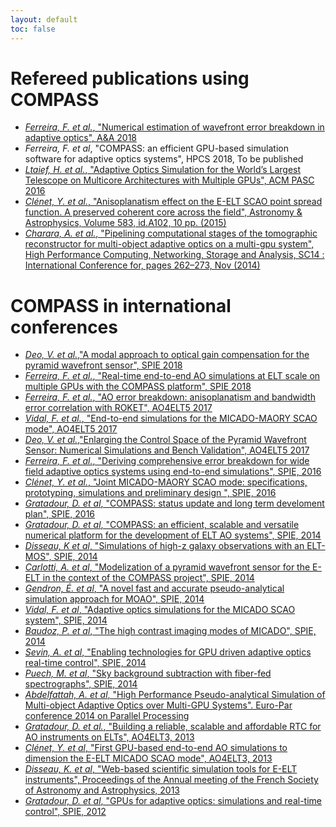 ```yaml
---
layout: default
toc: false
---
```


# Refereed publications using COMPASS
- [*Ferreira, F. et al.*, "Numerical estimation of wavefront error breakdown in adaptive optics", A&A 2018](https://doi.org/10.1051/0004-6361/201832579)
- *Ferreira, F. et al*, "COMPASS: an efficient GPU-based simulation software for adaptive optics systems", HPCS 2018, To be published
- [*Ltaief, H. et al.*, "Adaptive Optics Simulation for the World’s Largest Telescope on Multicore Architectures with Multiple GPUs", ACM PASC 2016](https://dl.acm.org/citation.cfm?id=2929920)
- [*Clénet, Y. et al.*, "Anisoplanatism effect on the E-ELT SCAO point spread function. A preserved coherent core across the field", Astronomy & Astrophysics, Volume 583, id.A102, 10 pp. (2015)](https://www.aanda.org/articles/aa/abs/2015/11/aa25469-14/aa25469-14.html)
- [*Charara, A. et al.*, "Pipelining computational stages of the tomographic reconstructor for multi-object adaptive optics on a multi-gpu system", High Performance Computing, Networking, Storage and Analysis, SC14 : International Conference for, pages 262–273, Nov (2014)](http://ieeexplore.ieee.org/document/7013009/)
# COMPASS in international conferences
- [*Deo, V. et al.*,"A modal approach to optical gain compensation for the pyramid wavefront sensor", SPIE 2018](https://doi.org/10.1117/12.2311631)
- [*Ferreira, F. et al.*, "Real-time end-to-end AO simulations at ELT scale on multiple GPUs with the COMPASS platform", SPIE 2018](https://doi.org/10.1117/12.2312593)
- [*Ferreira, F. et al.*, "AO error breakdown: anisoplanatism and bandwidth error correlation with ROKET", AO4ELT5 2017](http://www.iac.es/congreso/AO4ELT5/pages/proceeding.php?id=55)
- [*Vidal, F. et al.*, "End-to-end simulations for the MICADO-MAORY SCAO mode", AO4ELT5 2017](http://www.iac.es/congreso/AO4ELT5/pages/proceeding.php?id=43)
- [*Deo, V. et al.*,"Enlarging the Control Space of the Pyramid Wavefront Sensor: Numerical Simulations and Bench Validation", AO4ELT5 2017](http://www.iac.es/congreso/AO4ELT5/pages/proceeding.php?id=61)
- [*Ferreira, F. et al.*, "Deriving comprehensive error breakdown for wide field adaptive optics systems using end-to-end simulations", SPIE, 2016](https://www.spiedigitallibrary.org/conference-proceedings-of-spie/9909/1/Deriving-comprehensive-error-breakdown-for-wide-field-adaptive-optics-systems/10.1117/12.2231573.short)
- [*Clénet, Y. et al.*, "Joint MICADO-MAORY SCAO mode: specifications, prototyping, simulations and preliminary design
", SPIE, 2016](https://www.spiedigitallibrary.org/conference-proceedings-of-spie/9909/1/Joint-MICADO-MAORY-SCAO-mode--specifications-prototyping-simulations-and/10.1117/12.2231192.short)
- [*Gratadour, D. et al*, "COMPASS: status update and long term develoment plan", SPIE, 2016](https://www.spiedigitallibrary.org/conference-proceedings-of-spie/9909/1/COMPASS-status-update-and-long-term-development-plan/10.1117/12.2232681.short?SSO=1)
- [*Gratadour, D. et al*, "COMPASS: an efficient, scalable and versatile numerical platform for the development of ELT AO systems", SPIE, 2014](https://www.spiedigitallibrary.org/conference-proceedings-of-spie/9148/1/COMPASS--an-efficient-scalable-and-versatile-numerical-platform-for/10.1117/12.2056358.short)
- [*Disseau, K et al*, "Simulations of high-z galaxy observations with an ELT-MOS", SPIE, 2014](https://www.spiedigitallibrary.org/conference-proceedings-of-spie/9147/1/Simulations-of-high-z-galaxy-observations-with-an-ELT-MOS/10.1117/12.2055161.full?SSO=1)
- [*Carlotti, A. et al*, "Modelization of a pyramid wavefront sensor for the E-ELT in the context of the COMPASS project", SPIE, 2014](https://www.spiedigitallibrary.org/conference-proceedings-of-spie/9148/1/Modelization-of-a-pyramid-wavefront-sensor-for-the-E-ELT/10.1117/12.2056782.full)
- [*Gendron, É. et al*, "A novel fast and accurate pseudo-analytical simulation approach for MOAO", SPIE, 2014](https://www.spiedigitallibrary.org/conference-proceedings-of-spie/9148/1/A-novel-fast-and-accurate-pseudo-analytical-simulation-approach-for/10.1117/12.2055911.full)
- [*Vidal, F. et al*, "Adaptive optics simulations for the MICADO SCAO system", SPIE, 2014](https://www.spiedigitallibrary.org/conference-proceedings-of-spie/9148/1/Adaptive-optics-simulations-for-the-MICADO-SCAO-system/10.1117/12.2055863.full)
- [*Baudoz, P. et al*, "The high contrast imaging modes of MICADO", SPIE, 2014](https://www.spiedigitallibrary.org/conference-proceedings-of-spie/9147/1/The-high-contrast-imaging-modes-of-MICADO/10.1117/12.2057010.full) 
- [*Sevin, A. et al*, "Enabling technologies for GPU driven adaptive optics real-time control", SPIE, 2014](https://www.spiedigitallibrary.org/conference-proceedings-of-spie/9148/1/Enabling-technologies-for-GPU-driven-adaptive-optics-real-time-control/10.1117/12.2055770.full)
- [*Puech, M. et al*, "Sky background subtraction with fiber-fed spectrographs", SPIE, 2014](https://www.spiedigitallibrary.org/conference-proceedings-of-spie/9147/1/Sky-background-subtraction-with-fiber-fed-spectrographs/10.1117/12.2055137.full)
- [*Abdelfattah, A. et al*, "High Performance Pseudo-analytical Simulation of Multi-object Adaptive Optics over Multi-GPU Systems". Euro-Par conference 2014 on Parallel Processing](https://link.springer.com/chapter/10.1007/978-3-319-09873-9_59)
- [*Gratadour, D. et al.*, "Building a reliable, scalable and affordable RTC for AO instruments on ELTs", AO4ELT3, 2013](http://ao4elt3.arcetri.astro.it/proceedings/fulltext_13354.pdf)
- [*Clénet, Y. et al*, "First GPU-based end-to-end AO simulations to dimension the E-ELT MICADO SCAO mode", AO4ELT3, 2013](http://ao4elt3.arcetri.astro.it/proceedings/fulltext_13240.pdf) 
- [*Disseau, K. et al*, "Web-based scientific simulation tools for E-ELT instruments", Proceedings of the Annual meeting of the French Society of Astronomy and Astrophysics, 2013](http://sf2a.eu/semaine-sf2a/2013/proceedings/2013sf2a.conf..0273D.pdf)
-  [*Gratadour, D. et al*, "GPUs for adaptive optics: simulations and real-time control", SPIE, 2012](https://www.spiedigitallibrary.org/conference-proceedings-of-spie/8447/1/GPUs-for-adaptive-optics-simulations-and-real-time-control/10.1117/12.925723.short)